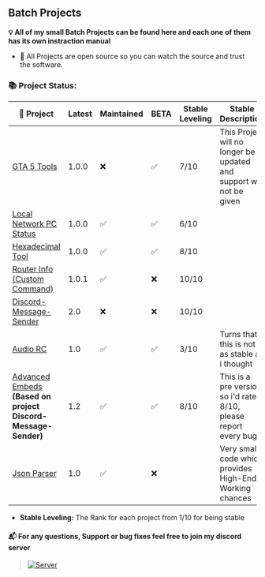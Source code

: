 ## Batch Projects 
**💡 All of my small Batch Projects can be found here and each one of them has its own instraction manual**
- 🔑 All Projects are open source so you can watch the source and trust the software.

### 📚 Project Status:

|🎦 Project | Latest | Maintained | BETA | Stable Leveling | Stable Description |
|--|--|--|--|--|--|
| [GTA 5 Tools](https://github.com/agamsol/Batch-Projects/tree/main/GTA%205%20Tools) | 1.0.0 | ❌ | ✅ | 7️/10 | This Project will no longer be updated and support will not be given | 
| [Local Network PC Status](https://github.com/agamsol/Batch-Projects/tree/main/Local%20Network%20Computer%20Status) | 1.0.0 | ✅ | ✅ | 6/10 |
| [Hexadecimal Tool](https://github.com/agamsol/Batch-Projects/tree/main/Hexadecimal%20Tool) | 1.0.0 | ✅ | ✅ | 8/10 | 
| [Router Info (Custom Command)](https://github.com/agamsol/Batch-Projects/tree/main/Router-Info) | 1.0.1 | ✅ | ❌ | 10/10 |
| [Discord-Message-Sender](https://github.com/agamsol/Batch-Projects/tree/main/Discord-Message-Sender) | 2.0 | :x: | ❌ | 10/10 |
| [Audio RC](https://github.com/agamsol/Batch-Projects/tree/main/Audio%20RC) | 1.0 | ✅ | ✅ | 3/10 | Turns that this is not as stable as i thought |
| [Advanced Embeds](https://github.com/agamsol/Batch-Projects/tree/main/Advanced%20Embeds) __(Based on project Discord-Message-Sender)__ | 1.2 | ✅ | ✅ | 8/10 | This is a pre version so i'd rate it 8/10, please report every bug |
| [Json Parser](https://github.com/agamsol/Batch-Projects/tree/main/JsonParse) | 1.0 | ✅ | :x: | | Very small code which provides High-End Working chances | 
- **Stable Leveling:** The Rank for each project from 1/10 for being stable

#### 📬 For any questions, Support or bug fixes feel free to join my discord server 
> <a href="https://discord.gg/4TBWJa9dWC" rel="Discord Server">![Server](https://img.shields.io/discord/921795177939603478.svg?label=Discord&amp;colorB=7289DA)</a>

